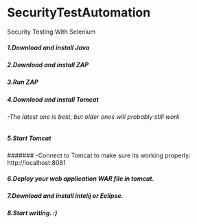 # SecurityTestAutomation
Security Testing With Selenium
##### 1.Download and install Java
##### 2.Download and install ZAP
##### 3.Run ZAP
##### 4.Download and install Tomcat
  ###### -The latest one is best, but older ones will probably still work
##### 5.Start Tomcat
####### -Connect to Tomcat to make sure its working properly: http://localhost:8081
##### 6.Deploy your web application WAR file in tomcat.
##### 7.Download and install intelij or Eclipse.
##### 8.Start writing. :)
